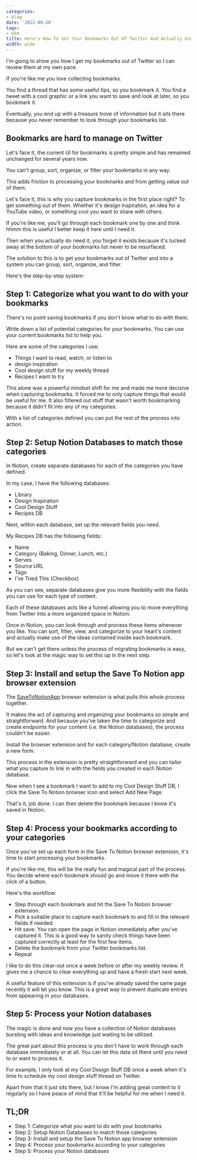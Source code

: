 ```yaml
---
categories:
- blog
date: '2022-09-28'
tags:
- pkm
title: Here's How To Get Your Bookmarks Out Of Twitter And Actually Use Them
width: wide
---
```


I'm going to show you how I get my bookmarks out of Twitter so I can review them at my own pace.

If you're like me you love collecting bookmarks.

You find a thread that has some useful tips, so you bookmark it. You find a tweet with a cool graphic or a link you want to save and look at later, so you bookmark it. 

Eventually, you end up with a treasure trove of information but it sits there because you never remember to look through your bookmarks list.

## Bookmarks are hard to manage on Twitter

Let's face it, the current UI for bookmarks is pretty simple and has remained unchanged for several years now.

You can't group, sort, organize, or filter your bookmarks in any way.  

This adds friction to processing your bookmarks and from getting value out of them.

Let's face it, this is why you capture bookmarks in the first place right? To get something out of them. Whether it's design inspiration, an idea for a YouTube video, or something cool you want to share with others.

If you're like me, you'll go through each bookmark one by one and think hhmm this is useful I better keep it here until I need it. 

Then when you actually do need it, you forget it exists because it's tucked away at the bottom of your bookmarks list never to be resurfaced.

The solution to this is to get your bookmarks out of Twitter and into a system you can group, sort, organize, and filter.

Here's the step-by-step system:

## Step 1: Categorize what you want to do with your bookmarks

There's no point saving bookmarks if you don't know what to do with them.

Write down a list of potential categories for your bookmarks. You can use your current bookmarks list to help you. 

Here are some of the categories I use:
- Things I want to read, watch, or listen to
- design inspiration 
- Cool design stuff for my weekly thread
- Recipes I want to try

This alone was a powerful mindset shift for me and made me more decisive when capturing bookmarks. It forced me to only capture things that would be useful for me. It also filtered out stuff that wasn't worth bookmarking because it didn't fit into any of my categories.

With a list of categories defined you can put the rest of the process into action.

## Step 2: Setup Notion Databases to match those categories

In Notion, create separate databases for each of the categories you have defined. 

In my case, I have the following databases:
- Library
- Design Inspiration
- Cool Design Stuff
- Recipes DB

Next, within each database, set up the relevant fields you need.

My Recipes DB has the following fields:
- Name
- Category (Baking, Dinner, Lunch, etc.)
- Serves
- Source URL
- Tags
- I've Tried This (Checkbox)

As you can see, separate databases give you more flexibility with the fields you can use for each type of content.

Each of these databases acts like a funnel allowing you to move everything from Twitter into a more organized space in Notion. 

Once in Notion, you can look through and process these items whenever you like. You can sort, filter, view, and categorize to your heart's content and actually make use of the ideas contained inside each bookmark.

But we can't get there unless the process of migrating bookmarks is easy, so let's look at the magic way to set this up in the next step.

## Step 3: Install and setup the Save To Notion app browser extension

The [SaveToNotionApp](https://twitter.com/SaveToNotionApp) browser extension is what pulls this whole process together. 

It makes the act of capturing and organizing your bookmarks so simple and straightforward. And because you've taken the time to categorize and create endpoints for your content (i.e. the Notion databases), the process couldn't be easier.

Install the browser extension and for each category/Notion database, create a new form.

This process in the extension is pretty straightforward and you can tailor what you capture to link in with the fields you created in each Notion database.

Now when I see a bookmark I want to add to my Cool Design Stuff DB, I click the Save To Notion browser icon and select Add New Page.

That's it, job done. I can then delete the bookmark because I know it's saved in Notion.

## Step 4: Process your bookmarks according to your categories

Once you've set up each form in the Save To Notion browser extension, it's time to start processing your bookmarks.

If you're like me, this will be the really fun and magical part of the process. You decide where each bookmark should go and move it there with the click of a button.

Here's the workflow:
- Step through each bookmark and hit the Save To Notion browser extension.
- Pick a suitable place to capture each bookmark to and fill in the relevant fields if needed.
- Hit save. You can open the page in Notion immediately after you've captured it. This is a good way to sanity check things have been captured correctly at least for the first few items.
- Delete the bookmark from your Twitter bookmarks list.
- Repeat

I like to do this clear-out once a week before or after my weekly review. It gives me a chance to clear everything up and have a fresh start next week.

A useful feature of this extension is if you've already saved the same page recently it will let you know. This is a great way to prevent duplicate entries from appearing in your databases.

## Step 5: Process your Notion databases

The magic is done and now you have a collection of Notion databases bursting with ideas and knowledge just waiting to be utilized.

The great part about this process is you don't have to work through each database immediately or at all. You can let this data sit there until you need to or want to process it.

For example, I only look at my Cool Design Stuff DB once a week when it's time to schedule my cool design stuff thread on Twitter. 

Apart from that it just sits there, but I know I'm adding great content to it regularly so I have peace of mind that it'll be helpful for me when I need it.

## TL;DR
- Step 1: Categorize what you want to do with your bookmarks
- Step 2: Setup Notion Databases to match those categories
- Step 3: Install and setup the Save To Notion app browser extension
- Step 4: Process your bookmarks according to your categories
- Step 5: Process your Notion databases